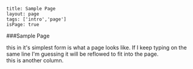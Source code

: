 ```
title: Sample Page
layout: page
tags: ['intro','page']
isPage: true
```


###Sample Page
<div class="row">
	<div class="col-md-6">
		this in it's simplest form is what a page looks like. If I keep typing on the same line I'm guessing it will be
	reflowed to fit into the page.
	</div>
	<div class="col-md-6">
		this is another column.
	</div>
</div>
